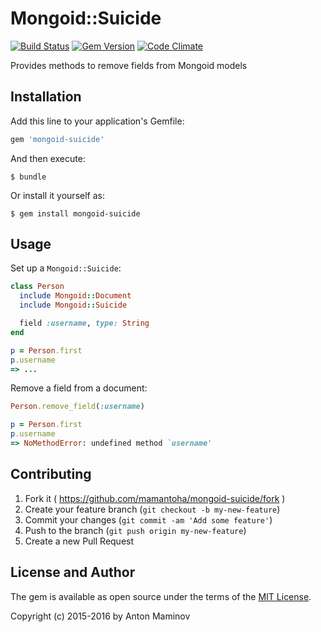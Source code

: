 # Mongoid::Suicide

[![Build Status][travis_badge]][travis]
[![Gem Version][rubygems_badge]][rubygems]
[![Code Climate][codeclimate_badge]][codeclimate]

Provides methods to remove fields from Mongoid models

## Installation

Add this line to your application's Gemfile:

```ruby
gem 'mongoid-suicide'
```

And then execute:

    $ bundle

Or install it yourself as:

    $ gem install mongoid-suicide

## Usage

Set up a `Mongoid::Suicide`:

```ruby
class Person
  include Mongoid::Document
  include Mongoid::Suicide

  field :username, type: String
end

p = Person.first
p.username
=> ...
```

Remove a field from a document:

```ruby
Person.remove_field(:username)

p = Person.first
p.username
=> NoMethodError: undefined method `username'
```

## Contributing

1. Fork it ( https://github.com/mamantoha/mongoid-suicide/fork )
2. Create your feature branch (`git checkout -b my-new-feature`)
3. Commit your changes (`git commit -am 'Add some feature'`)
4. Push to the branch (`git push origin my-new-feature`)
5. Create a new Pull Request

## License and Author

The gem is available as open source under the terms of the [MIT License](http://opensource.org/licenses/MIT).

Copyright (c) 2015-2016 by Anton Maminov

[travis_badge]: http://img.shields.io/travis/mamantoha/mongoid-suicide.svg?style=flat
[travis]: https://travis-ci.org/mamantoha/mongoid-suicide

[rubygems_badge]: http://img.shields.io/gem/v/mongoid-suicide.svg?style=flat
[rubygems]: http://rubygems.org/gems/mongoid-suicide

[codeclimate_badge]: http://img.shields.io/codeclimate/github/mamantoha/mongoid-suicide.svg?style=flat
[codeclimate]: https://codeclimate.com/github/mamantoha/mongoid-suicide
